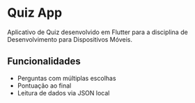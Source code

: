 # Quiz App

Aplicativo de Quiz desenvolvido em Flutter para a disciplina de Desenvolvimento para Dispositivos Móveis.

## Funcionalidades
- Perguntas com múltiplas escolhas
- Pontuação ao final
- Leitura de dados via JSON local
